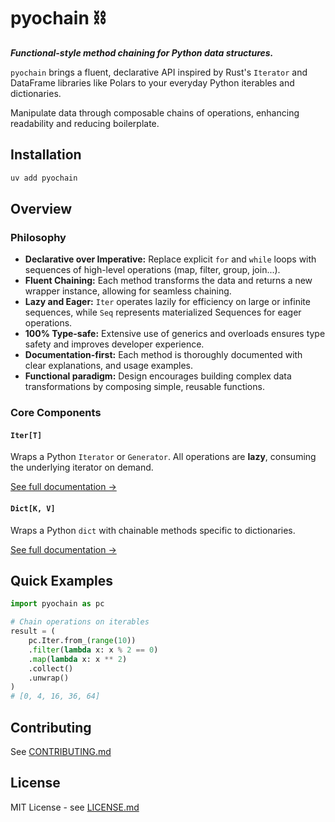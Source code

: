 # pyochain ⛓️

**_Functional-style method chaining for Python data structures._**

`pyochain` brings a fluent, declarative API inspired by Rust's `Iterator` and DataFrame libraries like Polars to your everyday Python iterables and dictionaries.

Manipulate data through composable chains of operations, enhancing readability and reducing boilerplate.

## Installation

```bash
uv add pyochain
```

## Overview

### Philosophy

* **Declarative over Imperative:** Replace explicit `for` and `while` loops with sequences of high-level operations (map, filter, group, join...).
* **Fluent Chaining:** Each method transforms the data and returns a new wrapper instance, allowing for seamless chaining.
* **Lazy and Eager:** `Iter` operates lazily for efficiency on large or infinite sequences, while `Seq` represents materialized Sequences for eager operations.
* **100% Type-safe:** Extensive use of generics and overloads ensures type safety and improves developer experience.
* **Documentation-first:** Each method is thoroughly documented with clear explanations, and usage examples.
* **Functional paradigm:** Design encourages building complex data transformations by composing simple, reusable functions.

### Core Components

#### `Iter[T]`

Wraps a Python `Iterator` or `Generator`. All operations are **lazy**, consuming the underlying iterator on demand.

[See full documentation →](reference/iter.md)

#### `Dict[K, V]`

Wraps a Python `dict` with chainable methods specific to dictionaries.

[See full documentation →](reference/dict.md)

## Quick Examples

```python
import pyochain as pc

# Chain operations on iterables
result = (
    pc.Iter.from_(range(10))
    .filter(lambda x: x % 2 == 0)
    .map(lambda x: x ** 2)
    .collect()
    .unwrap()
)
# [0, 4, 16, 36, 64]
```

## Contributing

See [CONTRIBUTING.md](https://github.com/OutSquareCapital/pyochain/blob/master/CONTRIBUTING.md)

## License

MIT License - see [LICENSE.md](https://github.com/OutSquareCapital/pyochain/blob/master/LICENSE.md)
